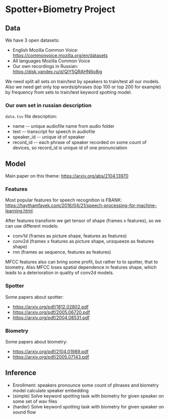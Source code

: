 # Spotter+Biometry Project

## Data

We have 3 open datasets:
- English Mozilla Common Voice: https://commonvoice.mozilla.org/en/datasets
- All languages Mozilla Common Voice
- Our own recordings in Russian: https://disk.yandex.ru/d/QlY5QRAHN6o8jg

We need split all sets on train/test by speakers to train/test all our models. Also we need get only top words/phrases (top 100 or top 200 for example) by frequency from sets to train/test keyword spotting model.

### Our own set in russian description

`data.tsv` file description:
- name -- unique audiofile name from audio folder
- text -- transcript for speech in audiofile
- speaker_id -- unique id of speaker
- record_id -- each phrase of speaker recorded on some count of devices, so record_id is unique id of one pronunciation

## Model

Main paper on this theme: https://arxiv.org/abs/2104.13970

### Features

Most popular features for speech recognition is FBANK: https://haythamfayek.com/2016/04/21/speech-processing-for-machine-learning.html.

After features transform we get tensor of shape (frames x features), so we can use different models:
- conv1d (frames as picture shape, features as features)
- conv2d (framex x features as picture shape, unsqueeze as features shape)
- rnn (frames as sequence, features as features)

MFCC features also can bring some profit, but rather to to spotter, that to biometry. Also MFCC loses spatial dependence in features shape, which leads to a deterioration in quality of conv2d models.

### Spotter

Some papers about spotter:
- https://arxiv.org/pdf/1812.02802.pdf
- https://arxiv.org/pdf/2005.06720.pdf
- https://arxiv.org/pdf/2004.08531.pdf

### Biometry

Some papers about biometry:
- https://arxiv.org/pdf/2104.01989.pdf
- https://arxiv.org/pdf/2005.07143.pdf

## Inference

- Enrollment: speakers pronounce some count of phrases and biometry model calculate speaker embedding
- (simple) Solve keyword spotting task with biometry for given speaker on some set of wav files
- (harder) Solve keyword spotting task with biometry for given speaker on sound flow
